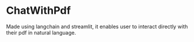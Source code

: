 # ChatWithPdf
Made using langchain and streamlit, it enables user to interact directly with their pdf in natural language.
